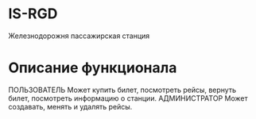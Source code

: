 # IS-RGD
Железнодорожня пассажирская станция
# Описание функционала
ПОЛЬЗОВАТЕЛЬ
Может купить билет, посмотреть рейсы, вернуть билет, посмотреть информацию о станции.
АДМИНИСТРАТОР
Может создавать, менять и удалять рейсы.
